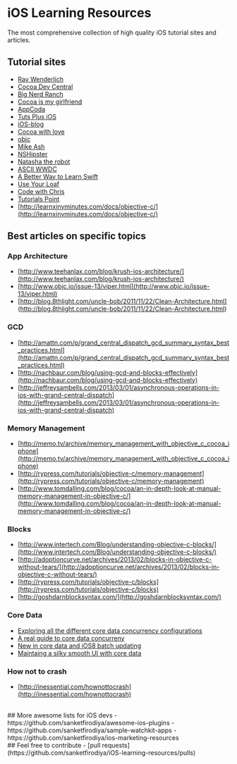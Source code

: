 # iOS Learning Resources

The most comprehensive collection of high quality iOS tutorial sites and articles.

## Tutorial sites

- [Ray Wenderlich](http://www.raywenderlich.com)
- [Cocoa Dev Central](http://cocoadevcentral.com/) 
- [Big Nerd Ranch](https://www.bignerdranch.com/blog/categories/ios/)
- [Cocoa is my girlfriend](http://www.cimgf.com/)
- [AppCoda](http://www.appcoda.com/)
- [Tuts Plus iOS](http://code.tutsplus.com/categories/ios-sdk)
- [iOS-blog](http://ios-blog.co.uk/)
- [Cocoa with love](http://www.cocoawithlove.com/)
- [objc](http://www.objc.io/)
- [Mike Ash](https://www.mikeash.com/pyblog/)
- [NSHipster](http://nshipster.com/)
- [Natasha the robot](http://natashatherobot.com/)
- [ASCII WWDC](http://asciiwwdc.com/)
- [A Better Way to Learn Swift](https://thinkster.io/a-better-way-to-learn-swift/)
- [Use Your Loaf](http://useyourloaf.com/)
- [Code with Chris](http://codewithchris.com/)
- [Tutorials Point](http://www.tutorialspoint.com/objective_c/index.htm)
- [http://learnxinyminutes.com/docs/objective-c/](http://learnxinyminutes.com/docs/objective-c/)

## Best articles on specific topics
### App Architecture
- [http://www.teehanlax.com/blog/krush-ios-architecture/](http://www.teehanlax.com/blog/krush-ios-architecture/)
- [http://www.objc.io/issue-13/viper.html](http://www.objc.io/issue-13/viper.html)
- [http://blog.8thlight.com/uncle-bob/2011/11/22/Clean-Architecture.html] (http://blog.8thlight.com/uncle-bob/2011/11/22/Clean-Architecture.html)

### GCD
- [http://amattn.com/p/grand_central_dispatch_gcd_summary_syntax_best_practices.html](http://amattn.com/p/grand_central_dispatch_gcd_summary_syntax_best_practices.html)
- [http://nachbaur.com/blog/using-gcd-and-blocks-effectively](http://nachbaur.com/blog/using-gcd-and-blocks-effectively)
- [http://jeffreysambells.com/2013/03/01/asynchronous-operations-in-ios-with-grand-central-dispatch](http://jeffreysambells.com/2013/03/01/asynchronous-operations-in-ios-with-grand-central-dispatch)

### Memory Management
- [http://memo.tv/archive/memory_management_with_objective_c_cocoa_iphone](http://memo.tv/archive/memory_management_with_objective_c_cocoa_iphone)
- [http://rypress.com/tutorials/objective-c/memory-management](http://rypress.com/tutorials/objective-c/memory-management)
- [http://www.tomdalling.com/blog/cocoa/an-in-depth-look-at-manual-memory-management-in-objective-c/](http://www.tomdalling.com/blog/cocoa/an-in-depth-look-at-manual-memory-management-in-objective-c/)

### Blocks
- [http://www.intertech.com/Blog/understanding-objective-c-blocks/](http://www.intertech.com/Blog/understanding-objective-c-blocks/)
- [http://adoptioncurve.net/archives/2013/02/blocks-in-objective-c-without-tears/](http://adoptioncurve.net/archives/2013/02/blocks-in-objective-c-without-tears/)
- [http://rypress.com/tutorials/objective-c/blocks](http://rypress.com/tutorials/objective-c/blocks)
- [http://goshdarnblocksyntax.com/](http://goshdarnblocksyntax.com/)

### Core Data
- [Exploring all the different core data concurrency configurations](https://blog.codecentric.de/en/2014/11/concurrency-coredata/)
- [A real guide to core data concurreny](http://quellish.tumblr.com/post/97430076027/a-real-guide-to-core-data-concurrency)
- [New in core data and iOS8 batch updating](https://www.bignerdranch.com/blog/new-in-core-data-and-ios-8-batch-updating/)
- [Maintaing a silky smooth UI with core data](https://medium.com/soundwave-stories/core-data-cffe22efe716)

### How not to crash
- [http://inessential.com/hownottocrash](http://inessential.com/hownottocrash)

<br/>
## More awesome lists for iOS devs
- https://github.com/sanketfirodiya/awesome-ios-plugins
- https://github.com/sanketfirodiya/sample-watchkit-apps
- https://github.com/sanketfirodiya/ios-marketing-resources

<br/>
## Feel free to contribute - [pull requests](https://github.com/sanketfirodiya/iOS-learning-resources/pulls)

